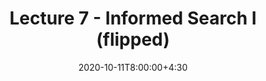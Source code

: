 ---
type: lecture
date: 2020-10-11T8:00:00+4:30
title: Lecture 7 - Informed Search I (flipped)
#slides: https://drive.iust.ac.ir/index.php/s/FSwB9rAsEyu2eb7/download?path=%2FSlides&files=S1.pdf
video: https://drive.google.com/file/d/1S-wzYNaiJpfbvJtG3LoRiivbLMxXBbTq/view
#hide_from_announcments: true
#notes: /static_files/presentations/lec.zip
#codes: /static_files/presentations/code.zip
#tldr: Introduction to AI III + Search
#thumbnail: /static_files/presentations/lec.jpg
notetaker: صدرا خاموشی
---